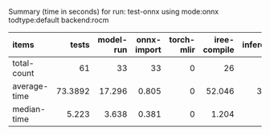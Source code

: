Summary (time in seconds) for run: test-onnx using mode:onnx todtype:default backend:rocm

| items        |   tests |   model-run |   onnx-import |   torch-mlir |   iree-compile |   inference |
|:-------------|--------:|------------:|--------------:|-------------:|---------------:|------------:|
| total-count  | 61      |      33     |        33     |            0 |         26     |      18     |
| average-time | 73.3892 |      17.296 |         0.805 |            0 |         52.046 |       3.243 |
| median-time  |  5.223  |       3.638 |         0.381 |            0 |          1.204 |       0     |
